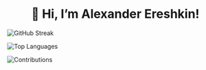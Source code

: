 <h1 align="center"> 👋 Hi, I’m Alexander Ereshkin! </h1>

![GitHub Streak](https://streak-stats.demolab.com/?user=AlexEreh)    

![Top Languages](https://github-readme-stats-gamma-woad-31.vercel.app/api/top-langs/?username=AlexEreh&layout=compact)

![Contributions](https://ssr-contributions-svg.vercel.app/_/AlexEreh?chart=3dbar&gap=0.6&scale=2&gradient=true&flatten=1&animation=wave&animation_duration=3&animation_delay=0.03&animation_amplitude=24&animation_frequency=0.1&animation_wave_center=19_3&format=svg&weeks=40)